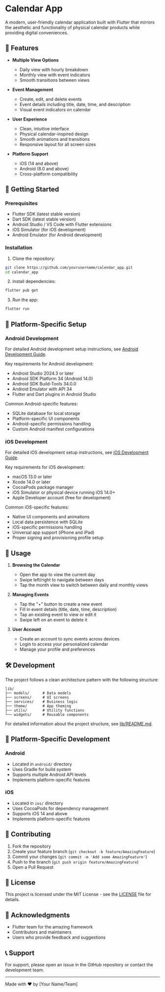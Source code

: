 # Calendar App

A modern, user-friendly calendar application built with Flutter that mirrors the aesthetic and functionality of physical calendar products while providing digital conveniences.

## 🌟 Features

- **Multiple View Options**
  - Daily view with hourly breakdown
  - Monthly view with event indicators
  - Smooth transitions between views

- **Event Management**
  - Create, edit, and delete events
  - Event details including title, date, time, and description
  - Visual event indicators on calendar

- **User Experience**
  - Clean, intuitive interface
  - Physical calendar-inspired design
  - Smooth animations and transitions
  - Responsive layout for all screen sizes

- **Platform Support**
  - iOS (14 and above)
  - Android (8.0 and above)
  - Cross-platform compatibility

## 🚀 Getting Started

### Prerequisites

- Flutter SDK (latest stable version)
- Dart SDK (latest stable version)
- Android Studio / VS Code with Flutter extensions
- iOS Simulator (for iOS development)
- Android Emulator (for Android development)

### Installation

1. Clone the repository:
```bash
git clone https://github.com/yourusername/calendar_app.git
cd calendar_app
```

2. Install dependencies:
```bash
flutter pub get
```

3. Run the app:
```bash
flutter run
```

## 📱 Platform-Specific Setup

### Android Development

For detailed Android development setup instructions, see [Android Development Guide](android/README.md).

Key requirements for Android development:
- Android Studio 2024.3 or later
- Android SDK Platform 34 (Android 14.0)
- Android SDK Build-Tools 34.0.0
- Android Emulator with API 34
- Flutter and Dart plugins in Android Studio

Common Android-specific features:
- SQLite database for local storage
- Platform-specific UI components
- Android-specific permissions handling
- Custom Android manifest configurations

### iOS Development

For detailed iOS development setup instructions, see [iOS Development Guide](ios/README.md).

Key requirements for iOS development:
- macOS 13.0 or later
- Xcode 14.0 or later
- CocoaPods package manager
- iOS Simulator or physical device running iOS 14.0+
- Apple Developer account (free for development)

Common iOS-specific features:
- Native UI components and animations
- Local data persistence with SQLite
- iOS-specific permissions handling
- Universal app support (iPhone and iPad)
- Proper signing and provisioning profile setup

## 📱 Usage

1. **Browsing the Calendar**
   - Open the app to view the current day
   - Swipe left/right to navigate between days
   - Tap the month view to switch between daily and monthly views

2. **Managing Events**
   - Tap the "+" button to create a new event
   - Fill in event details (title, date, time, description)
   - Tap an existing event to view or edit it
   - Swipe left on an event to delete it

3. **User Account**
   - Create an account to sync events across devices
   - Login to access your personalized calendar
   - Manage your profile and preferences

## 🛠️ Development

The project follows a clean architecture pattern with the following structure:

```
lib/
├── models/      # Data models
├── screens/     # UI screens
├── services/    # Business logic
├── theme/       # App theming
├── utils/       # Utility functions
└── widgets/     # Reusable components
```

For detailed information about the project structure, see [lib/README.md](calendar_app/lib/README.md).

## 🔧 Platform-Specific Development

### Android
- Located in `android/` directory
- Uses Gradle for build system
- Supports multiple Android API levels
- Implements platform-specific features

### iOS
- Located in `ios/` directory
- Uses CocoaPods for dependency management
- Supports iOS 14 and above
- Implements platform-specific features

## 🤝 Contributing

1. Fork the repository
2. Create your feature branch (`git checkout -b feature/AmazingFeature`)
3. Commit your changes (`git commit -m 'Add some AmazingFeature'`)
4. Push to the branch (`git push origin feature/AmazingFeature`)
5. Open a Pull Request

## 📄 License

This project is licensed under the MIT License - see the [LICENSE](LICENSE) file for details.

## 🙏 Acknowledgments

- Flutter team for the amazing framework
- Contributors and maintainers
- Users who provide feedback and suggestions

## 📞 Support

For support, please open an issue in the GitHub repository or contact the development team.

---

Made with ❤️ by [Your Name/Team] 